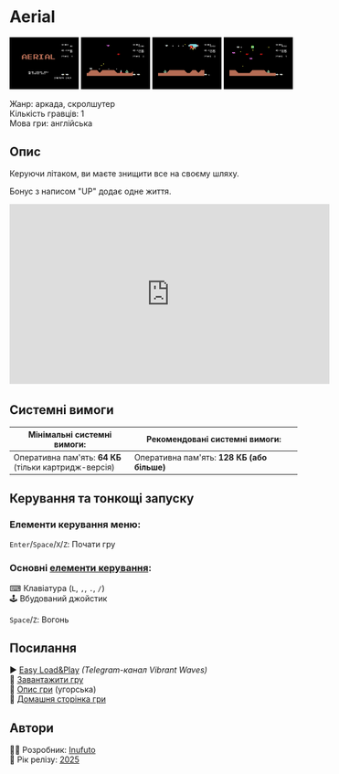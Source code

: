 # Aerial

<img src="screenshots/scrn_aerial_01.png" width="24%"> 
<img src="screenshots/scrn_aerial_02.png" width="24%"> 
<img src="screenshots/scrn_aerial_03.png" width="24%"> 
<img src="screenshots/scrn_aerial_04.png" width="24%">

Жанр: аркада, скролшутер  
Кількість гравців: 1  
Мова гри: англійська  

## Опис

Керуючи літаком, ви маєте знищити все на своєму шляху.  

Бонус з написом "UP" додає одне життя.

<iframe width="560" height="315" src="https://www.youtube.com/embed/51xiEkxXPdc" title="YouTube video player" frameborder="0" allowfullscreen></iframe>

## Системні вимоги

|Мінімальні системні вимоги:|Рекомендовані системні вимоги:|
|---------------------------|------------------------------|
|Оперативна пам'ять: **64 КБ**<br>(тільки картридж-версія)|Оперативна пам'ять: **128 КБ (або більше)**|  

## Керування та тонкощі запуску
### Елементи керування меню:

`Enter`/`Space`/`X`/`Z`: Почати гру  

### Основні [елементи керування](../controllers.md):
⌨ Клавіатура (`L`, `,`, `.`, `/`)  
🕹 Вбудований джойстик  

`Space`/`Z`: Вогонь

## Посилання

▶ [Easy Load&Play](https://t.me/EP128k_Load_n_Play/777) *(Telegram-канал Vibrant Waves)*  
💾 [Завантажити гру](http://www.ep128.hu/Ep_Games/Prg/Aerial.rar)  
📃 [Опис гри](http://www.ep128.hu/Games/Aerial.htm) (угорська)  
🏡 [Домашня сторінка гри](http://inufuto.web.fc2.com/8bit/aerial/#ep64)

## Автори
👨‍💻 Розробник: [Inufuto](../../community/inufuto.md)  
📅 Рік релізу: [2025](../release_years/2025.md)  